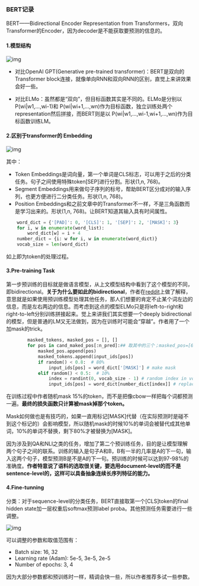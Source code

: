 ### BERT记录

BERT——Bidirectional Encoder Representation from Transformers，双向Transformer的Encoder，因为decoder是不能获取要预测的信息的。

#### 1.模型结构

![img](https://pic1.zhimg.com/80/v2-d942b566bde7c44704b7d03a1b596c0c_1440w.webp)

- 对比OpenAI GPT(Generative pre-trained transformer)：BERT是双向的Transformer block连接，就像单向RNN和双向RNN的区别，直觉上来讲效果会好一些。

- 对比ELMo：虽然都是“双向”，但目标函数其实是不同的。ELMo是分别以P(wi|w1,...,wi-1)和 P(wi|wi+1,...,wn)作为目标函数，独立训练处两个representation然后拼接，而BERT则是以 P(wi|w1,...,wi-1,wi+1,...,wn)作为目标函数训练LM。

#### 2.区别于transformer的 **Embedding**

![img](https://pic2.zhimg.com/80/v2-11505b394299037e999d12997e9d1789_1440w.webp)

其中：

- Token Embeddings是词向量，第一个单词是CLS标志，可以用于之后的分类任务。句子之间使用特殊token[SEP]进行分割。形状(1,n, 768)。
- Segment Embeddings用来做句子序列的标号，帮助BERT区分成对的输入序列，也更方便进行二分类任务。形状(1,n, 768)。
- Position Embeddings和之前文章中的Transformer不一样，不是三角函数而是学习出来的。形状(1,n, 768)。让BERT知道其输入具有时间属性。

```python
    word_dict = {'[PAD]': 0, '[CLS]': 1, '[SEP]': 2, '[MASK]': 3}
    for i, w in enumerate(word_list):
        word_dict[w] = i + 4
    number_dict = {i: w for i, w in enumerate(word_dict)}
    vocab_size = len(word_dict)
```

如上即为token的处理过程。

#### 3.**Pre-training Task**

第一步预训练的目标就是做语言模型，从上文模型结构中看到了这个模型的不同，即bidirectional。**关于为什么要如此的bidirectional**，作者在[reddit](https://link.zhihu.com/?target=http%3A//www.reddit.com/r/MachineLearning/comments/9nfqxz/r_bert_pretraining_of_deep_bidirectional/)上做了解释，意思就是如果使用预训练模型处理其他任务，那人们想要的肯定不止某个词左边的信息，而是左右两边的信息。而考虑到这点的模型ELMo只是将left-to-right和right-to-left分别训练拼接起来。觉上来讲我们其实想要一个deeply bidirectional的模型，但是普通的LM又无法做到，因为在训练时可能会“穿越”。作者用了一个加mask的trick。

```python
        masked_tokens, masked_pos = [], []
        for pos in cand_maked_pos[:n_pred]:## 取其中的三个；masked_pos=[6, 5, 17] 注意这里对应的是position信息；masked_tokens=[13, 9, 16] 注意这里是被mask的元素之前对应的原始单字数字；
            masked_pos.append(pos)
            masked_tokens.append(input_ids[pos])
            if random() < 0.8:  # 80%
                input_ids[pos] = word_dict['[MASK]'] # make mask
            elif random() < 0.5:  # 10%
                index = randint(0, vocab_size - 1) # random index in vocabulary
                input_ids[pos] = word_dict[number_dict[index]] # replace
```

在训练过程中作者随机mask 15%的token，而不是把像cbow一样把每个词都预测一遍。**最终的损失函数只计算被mask掉那个token。**

Mask如何做也是有技巧的，如果一直用标记[MASK]代替（在实际预测时是碰不到这个标记的）会影响模型，所以随机mask的时候10%的单词会被替代成其他单词，10%的单词不替换，剩下80%才被替换为[MASK]。

因为涉及到QA和NLI之类的任务，增加了第二个预训练任务，目的是让模型理解两个句子之间的联系。训练的输入是句子A和B，B有一半的几率是A的下一句，输入这两个句子，模型预测B是不是A的下一句。预训练的时候可以达到97-98%的准确度。**作者特意说了语料的选取很关键，要选用document-level的而不是sentence-level的，这样可以具备抽象连续长序列特征的能力。**

#### 4.**Fine-tunning**

分类：对于sequence-level的分类任务，BERT直接取第一个[CLS]token的final hidden state加一层权重后softmax预测label proba。其他预测任务需要进行一些调整。

![img](https://pic2.zhimg.com/80/v2-b054e303cdafa0ce41ad761d5d0314e1_720w.webp)

可以调整的参数和取值范围有：

- Batch size: 16, 32
- Learning rate (Adam): 5e-5, 3e-5, 2e-5
- Number of epochs: 3, 4

因为大部分参数都和预训练时一样，精调会快一些，所以作者推荐多试一些参数。